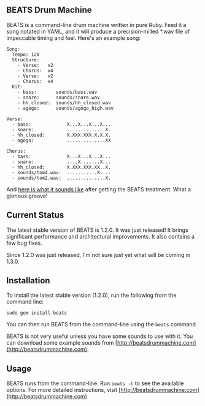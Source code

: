 BEATS Drum Machine
------------------

BEATS is a command-line drum machine written in pure Ruby. Feed it a song notated in YAML, and it will produce a precision-milled *.wav file of impeccable timing and feel. Here's an example song:

    Song:
      Tempo: 120
      Structure:
        - Verse:   x2
        - Chorus:  x4
        - Verse:   x2
        - Chorus:  x4
      Kit:
        - bass:       sounds/bass.wav
		- snare:      sounds/snare.wav
		- hh_closed:  sounds/hh_closed.wav
		- agogo:      sounds/agogo_high.wav

    Verse:
      - bass:             X...X...X...X...
      - snare:            ..............X.
      - hh_closed:        X.XXX.XXX.X.X.X.
      - agogo:            ..............XX

    Chorus:
      - bass:             X...X...X...X...
      - snare:            ....X.......X...
      - hh_closed:        X.XXX.XXX.XX..X.
	  - sounds/tom4.wav:  ...........X....
	  - sounds/tom2.wav:  ..............X.

And [here is what it sounds like](http://beatsdrummachine.com/beat.mp3) after getting the BEATS treatment. What a glorious groove!

Current Status
--------------

The latest stable version of BEATS is 1.2.0. It was just released! It brings significant performance and architectural improvements. It also contains a few bug fixes.

Since 1.2.0 was just released, I'm not sure just yet what will be coming in 1.3.0.


Installation
------------

To install the latest stable version (1.2.0), run the following from the command line:

    sudo gem install beats

You can then run BEATS from the command-line using the `beats` command.

BEATS is not very useful unless you have some sounds to use with it. You can download some example sounds from [http://beatsdrummachine.com](http://beatsdrummachine.com).


Usage
-----

BEATS runs from the command-line. Run `beats -h` to see the available options. For more detailed instructions, visit [http://beatsdrummachine.com](http://beatsdrummachine.com)